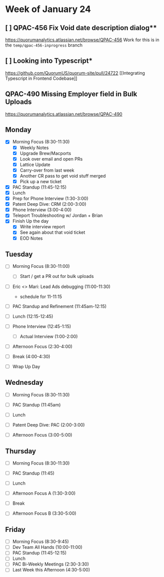 # Week of January 24

## [ ] QPAC-456 Fix Void date description dialog**
https://quorumanalytics.atlassian.net/browse/QPAC-456
Work for this is in the `temp/qpac-456-inprogress` branch

## [ ] Looking into Typescript*
https://github.com/QuorumUS/quorum-site/pull/24722
[[Integrating Typescript in Frontend Codebase]]

## QPAC-490 Missing Employer field in Bulk Uploads
https://quorumanalytics.atlassian.net/browse/QPAC-490

## Monday
 - [x] Morning Focus (8:30-11:30)
	 - [x] Weekly Notes
	 - [x] Upgrade Brew/Macports
	 - [x] Look over email and open PRs
	 - [x] Lattice Update
	 - [x] Carry-over from last week
	 - [x] Another CR pass to get void stuff merged
	 - [x] Pick up a new ticket
 - [x] PAC Standup (11:45-12:15)
 - [x] Lunch
 - [x] Prep for Phone Interview (1:30-3:00)
 - [x] Patent Deep Dive: CRM (2:00-3:00)
 - [x] Phone Interview (3:00-4:00)
 - [x] Teleport Troubleshooting w/ Jordan + Brian
 - [x] Finish Up the day
	 - [x] Write interview report
	 - [x] See again about that void ticket
	 - [x] EOD Notes

## Tuesday
 - [ ] Morning Focus (8:30-11:00)
	 - [ ] Start / get a PR out for bulk uploads
 - [ ] Eric <> Mari: Lead Ads debugging (11:00-11:30)
	 - schedule for 11-11:15
 - [ ] PAC Standup and Refinement (11:45am-12:15)
 - [ ] Lunch (12:15-12:45)
 - [ ] Phone Interview (12:45-1:15)
	 - [ ] Actual Interview (1:00-2:00)
 - [ ] Afternoon Focus (2:30-4:00)
 - [ ] Break (4:00-4:30)
 - [ ] Wrap Up Day


## Wednesday
 - [ ] Morning Focus (8:30-11:30)
 - [ ] PAC Standup (11:45am)
 - [ ] Lunch
 - [ ] Patent Deep Dive: PAC (2:00-3:00)
 - [ ] Afternoon Focus (3:00-5:00)


## Thursday
 - [ ] Morning Focus (8:30-11:30)
 - [ ] PAC Standup (11:45)
 - [ ] Lunch
 - [ ] Afternoon Focus A (1:30-3:00)
 - [ ] Break
 - [ ] Afternoon Focus B (3:30-5:00)


## Friday
 - [ ] Morning Focus (8:30-9:45)
 - [ ] Dev Team All Hands (10:00-11:00)
 - [ ] PAC Standup (11:45-12:15)
 - [ ] Lunch
 - [ ] PAC Bi-Weekly Meetings (2:30-3:30)
 - [ ] Last Week this Afternoon (4:30-5:00)
